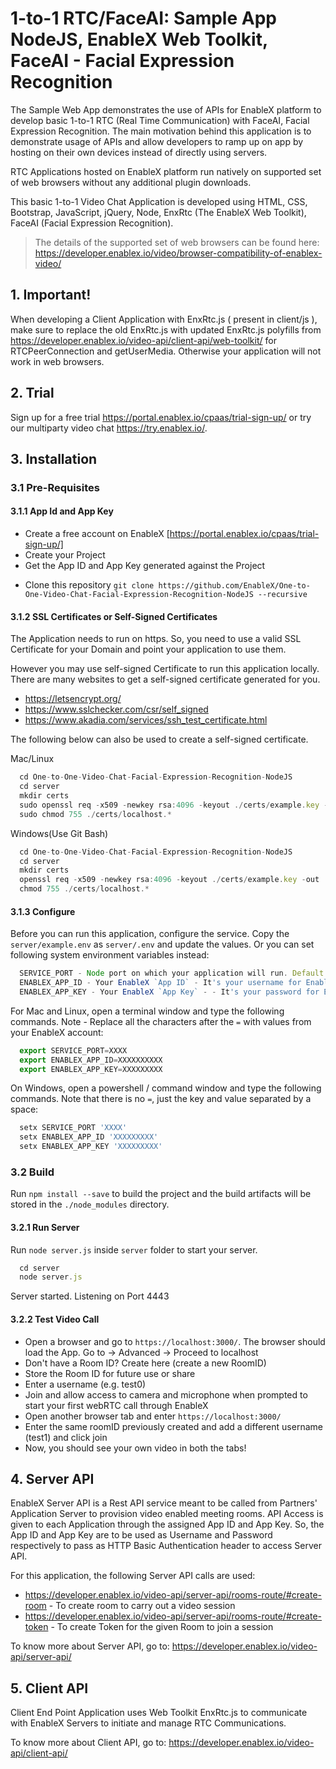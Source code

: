 # 1-to-1 RTC/FaceAI: Sample App NodeJS, EnableX Web Toolkit, FaceAI - Facial Expression Recognition

The Sample Web App demonstrates the use of APIs for EnableX platform to develop basic 1-to-1 RTC (Real Time Communication) with FaceAI, Facial Expression Recognition. The main motivation behind this application is to demonstrate usage of APIs and allow developers to ramp up on app by hosting on their own devices instead of directly using servers.

RTC Applications hosted on EnableX platform run natively on supported set of web browsers without any additional plugin downloads.

This basic 1-to-1 Video Chat Application is developed using HTML, CSS, Bootstrap, JavaScript, jQuery, Node, EnxRtc (The EnableX Web Toolkit), FaceAI (Facial Expression Recognition).

> The details of the supported set of web browsers can be found here:
> https://developer.enablex.io/video/browser-compatibility-of-enablex-video/


## 1. Important!

When developing a Client Application with EnxRtc.js ( present in client/js ), make sure to replace the old EnxRtc.js with updated EnxRtc.js polyfills from https://developer.enablex.io/video-api/client-api/web-toolkit/ for RTCPeerConnection and getUserMedia. Otherwise your application will not work in web browsers.


## 2. Trial

Sign up for a free trial https://portal.enablex.io/cpaas/trial-sign-up/ or try our multiparty video chat https://try.enablex.io/.


## 3. Installation

### 3.1 Pre-Requisites

#### 3.1.1 App Id and App Key

* Create a free account on EnableX [https://portal.enablex.io/cpaas/trial-sign-up/]
* Create your Project
* Get the App ID and App Key generated against the Project
- Clone this repository `git clone https://github.com/EnableX/One-to-One-Video-Chat-Facial-Expression-Recognition-NodeJS --recursive`

#### 3.1.2 SSL Certificates or Self-Signed Certificates

The Application needs to run on https. So, you need to use a valid SSL Certificate for your Domain and point your application to use them.

However you may use self-signed Certificate to run this application locally. There are many websites to get a self-signed certificate generated for you.

- https://letsencrypt.org/
- https://www.sslchecker.com/csr/self_signed
- https://www.akadia.com/services/ssh_test_certificate.html

The following below can also be used to create a self-signed certificate.


Mac/Linux
```javascript
  cd One-to-One-Video-Chat-Facial-Expression-Recognition-NodeJS
  cd server
  mkdir certs
  sudo openssl req -x509 -newkey rsa:4096 -keyout ./certs/example.key -out ./certs/example.crt -days 10000 -nodes
  sudo chmod 755 ./certs/localhost.*
```

Windows(Use Git Bash)
```javascript
  cd One-to-One-Video-Chat-Facial-Expression-Recognition-NodeJS
  cd server
  mkdir certs
  openssl req -x509 -newkey rsa:4096 -keyout ./certs/example.key -out ./certs/example.crt -days 10000 -nodes
  chmod 755 ./certs/localhost.*
```

#### 3.1.3 Configure

Before you can run this application, configure the service. Copy the `server/example.env` as `server/.env` and update the values. Or you can set following system environment variables instead:

```javascript
  SERVICE_PORT - Node port on which your application will run. Default port set is 3000
  ENABLEX_APP_ID - Your EnableX `App ID` - It's your username for EnableX API and can be found at Dashboard > Projects https://portal.enablex.io/dashboard/
  ENABLEX_APP_KEY - Your EnableX `App Key` - - It's your password for EnableX API and can be found at Dashboard > Projects https://portal.enablex.io/dashboard/
```

For Mac and Linux, open a terminal window and type the following commands. Note - Replace all the characters after the `=` with values from your EnableX account:
```javascript
  export SERVICE_PORT=XXXX
  export ENABLEX_APP_ID=XXXXXXXXXX
  export ENABLEX_APP_KEY=XXXXXXXXX
```

On Windows, open a powershell / command window and type the following commands. Note that there is no `=`, just the key and value separated by a space:
```javascript
  setx SERVICE_PORT 'XXXX'
  setx ENABLEX_APP_ID 'XXXXXXXXX'
  setx ENABLEX_APP_KEY 'XXXXXXXXX'
```

### 3.2 Build

Run `npm install --save` to build the project and the build artifacts will be stored in the `./node_modules` directory.

#### 3.2.1 Run Server

Run `node server.js` inside `server` folder to start your server.
```javascript
  cd server
  node server.js
```
Server started. Listening on Port 4443

#### 3.2.2 Test Video Call

- Open a browser and go to `https://localhost:3000/`. The browser should load the App. Go to -> Advanced -> Proceed to localhost
- Don't have a Room ID? Create here (create a new RoomID)
- Store the Room ID for future use or share
- Enter a username (e.g. test0)
- Join and allow access to camera and microphone when prompted to start your first webRTC call through EnableX
- Open another browser tab and enter `https://localhost:3000/`
- Enter the same roomID previously created and add a different username (test1) and click join
- Now, you should see your own video in both the tabs!

## 4. Server API

EnableX Server API is a Rest API service meant to be called from Partners' Application Server to provision video enabled
meeting rooms. API Access is given to each Application through the assigned App ID and App Key. So, the App ID and App Key
are to be used as Username and Password respectively to pass as HTTP Basic Authentication header to access Server API.

For this application, the following Server API calls are used:
* https://developer.enablex.io/video-api/server-api/rooms-route/#create-room - To create room to carry out a video session
* https://developer.enablex.io/video-api/server-api/rooms-route/#create-token - To create Token for the given Room to join a session

To know more about Server API, go to:
https://developer.enablex.io/video-api/server-api/


## 5. Client API

Client End Point Application uses Web Toolkit EnxRtc.js to communicate with EnableX Servers to initiate and manage RTC Communications.

To know more about Client API, go to:
https://developer.enablex.io/video-api/client-api/
